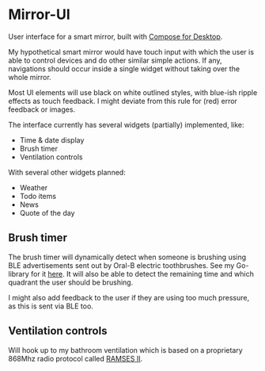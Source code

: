 # Mirror-UI

User interface for a smart mirror, built with [Compose for Desktop](https://github.com/JetBrains/compose-jb/).

My hypothetical smart mirror would have touch input with which the user is able to control devices and do other similar simple actions.
If any, navigations should occur inside a single widget without taking over the whole mirror.

Most UI elements will use black on white outlined styles, with blue-ish ripple effects as touch feedback.
I might deviate from this rule for (red) error feedback or images.

The interface currently has several widgets (partially) implemented, like:

* Time & date display
* Brush timer
* Ventilation controls

With several other widgets planned:

* Weather
* Todo items
* News
* Quote of the day


## Brush timer

The brush timer will dynamically detect when someone is brushing using BLE advertisements sent out by Oral-B 
electric toothbrushes. See my Go-library for it [here](https://github.com/raqbit/goralb). It will also be able to detect 
the remaining time and which quadrant the user should be brushing.

I might also add feedback to the user if they are using too much pressure, as this is sent via BLE too.

## Ventilation controls

Will hook up to my bathroom ventilation which is based on a proprietary 868Mhz radio protocol called [RAMSES II](https://github.com/zxdavb/ramses_protocol).